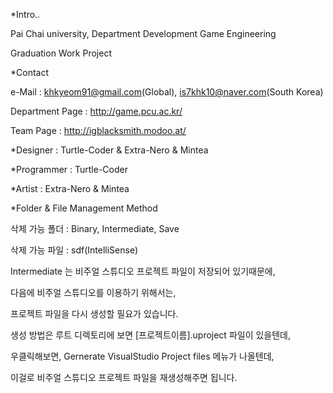 *Intro..

Pai Chai university, Department Development Game Engineering

Graduation Work Project


*Contact 

e-Mail : khkyeom91@gmail.com(Global), is7khk10@naver.com(South Korea)

Department Page : http://game.pcu.ac.kr/

Team Page : http://igblacksmith.modoo.at/


*Designer : Turtle-Coder & Extra-Nero & Mintea

*Programmer : Turtle-Coder 

*Artist : Extra-Nero & Mintea


*Folder & File Management Method

삭제 가능 폴더 : Binary, Intermediate, Save

삭제 가능 파일 : sdf(IntelliSense)


Intermediate 는 비주얼 스튜디오 프로젝트 파일이 저장되어 있기때문에,
 
다음에 비주얼 스튜디오를 이용하기 위해서는, 

프로젝트 파일을 다시 생성할 필요가 있습니다. 

생성 방법은 루트 디렉토리에 보면 [프로젝트이름].uproject 파일이 있을텐데, 

우클릭해보면, Gernerate VisualStudio Project files 메뉴가 나올텐데, 

이걸로 비주얼 스튜디오 프로젝트 파일을 재생성해주면 됩니다.
